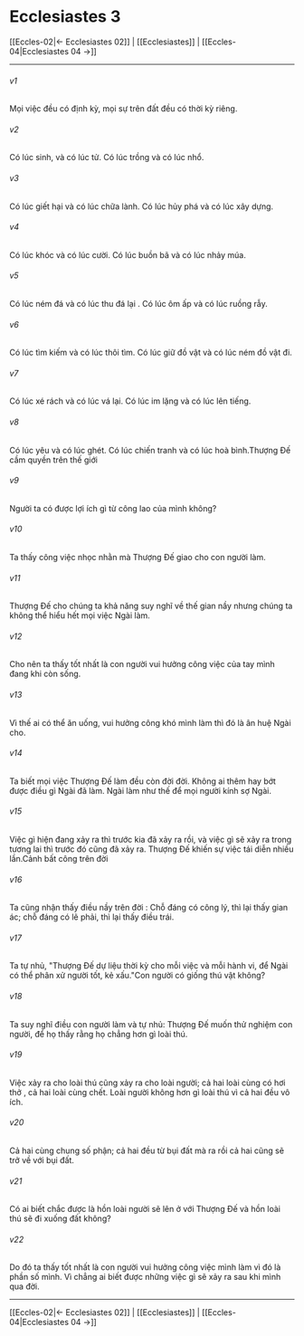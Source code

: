 # Ecclesiastes 3

[[Eccles-02|← Ecclesiastes 02]] | [[Ecclesiastes]] | [[Eccles-04|Ecclesiastes 04 →]]
***



###### v1 
Mọi việc đều có định kỳ, mọi sự trên đất đều có thời kỳ riêng. 

###### v2 
Có lúc sinh, và có lúc tử. Có lúc trồng và có lúc nhổ. 

###### v3 
Có lúc giết hại và có lúc chữa lành. Có lúc hủy phá và có lúc xây dựng. 

###### v4 
Có lúc khóc và có lúc cười. Có lúc buồn bã và có lúc nhảy múa. 

###### v5 
Có lúc ném đá và có lúc thu đá lại . Có lúc ôm ấp và có lúc ruồng rẫy. 

###### v6 
Có lúc tìm kiếm và có lúc thôi tìm. Có lúc giữ đồ vật và có lúc ném đồ vật đi. 

###### v7 
Có lúc xé rách và có lúc vá lại. Có lúc im lặng và có lúc lên tiếng. 

###### v8 
Có lúc yêu và có lúc ghét. Có lúc chiến tranh và có lúc hoà bình.Thượng Đế cầm quyền trên thế giới 

###### v9 
Người ta có được lợi ích gì từ công lao của mình không? 

###### v10 
Ta thấy công việc nhọc nhằn mà Thượng Đế giao cho con người làm. 

###### v11 
Thượng Đế cho chúng ta khả năng suy nghĩ về thế gian nầy nhưng chúng ta không thể hiểu hết mọi việc Ngài làm. 

###### v12 
Cho nên ta thấy tốt nhất là con người vui hưởng công việc của tay mình đang khi còn sống. 

###### v13 
Vì thế ai có thể ăn uống, vui hưởng công khó mình làm thì đó là ân huệ Ngài cho. 

###### v14 
Ta biết mọi việc Thượng Đế làm đều còn đời đời. Không ai thêm hay bớt được điều gì Ngài đã làm. Ngài làm như thế để mọi người kính sợ Ngài. 

###### v15 
Việc gì hiện đang xảy ra thì trước kia đã xảy ra rồi, và việc gì sẽ xảy ra trong tương lai thì trước đó cũng đã xảy ra. Thượng Đế khiến sự việc tái diễn nhiều lần.Cảnh bất công trên đời 

###### v16 
Ta cũng nhận thấy điều nầy trên đời : Chỗ đáng có công lý, thì lại thấy gian ác; chỗ đáng có lẽ phải, thì lại thấy điều trái. 

###### v17 
Ta tự nhủ, "Thượng Đế dự liệu thời kỳ cho mỗi việc và mỗi hành vi, để Ngài có thể phân xử người tốt, kẻ xấu."Con người có giống thú vật không? 

###### v18 
Ta suy nghĩ điều con người làm và tự nhủ: Thượng Đế muốn thử nghiệm con người, để họ thấy rằng họ chẳng hơn gì loài thú. 

###### v19 
Việc xảy ra cho loài thú cũng xảy ra cho loài người; cả hai loài cùng có hơi thở , cả hai loài cùng chết. Loài người không hơn gì loài thú vì cả hai đều vô ích. 

###### v20 
Cả hai cùng chung số phận; cả hai đều từ bụi đất mà ra rồi cả hai cũng sẽ trở về với bụi đất. 

###### v21 
Có ai biết chắc được là hồn loài người sẽ lên ở với Thượng Đế và hồn loài thú sẽ đi xuống đất không? 

###### v22 
Do đó ta thấy tốt nhất là con người vui hưởng công việc mình làm vì đó là phần số mình. Vì chẳng ai biết được những việc gì sẽ xảy ra sau khi mình qua đời.

***
[[Eccles-02|← Ecclesiastes 02]] | [[Ecclesiastes]] | [[Eccles-04|Ecclesiastes 04 →]]
